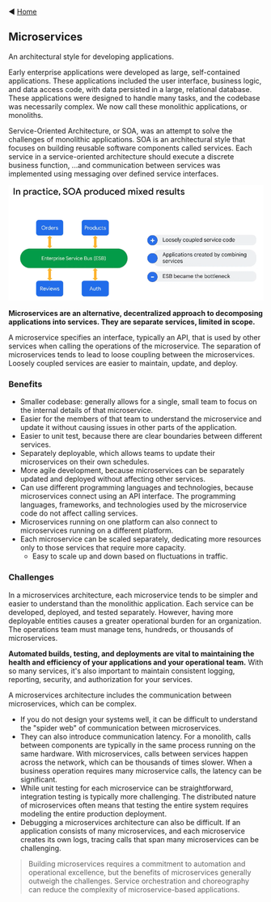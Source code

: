 ◀️ [Home](../../../../README.md)


## Microservices
An architectural style for developing applications.

Early enterprise applications were developed as large, self-contained applications. These applications included the user interface, business logic, and data access code, with data persisted in a large, relational database. These applications were designed to handle many tasks, and the codebase was necessarily complex. We now call these monolithic applications, or monoliths.

Service-Oriented Architecture, or SOA, was an attempt to solve the challenges of monolithic applications. SOA is an architectural style that focuses on building reusable software components called services. Each service in a service-oriented architecture should execute a discrete business function, ...and communication between services was implemented using messaging over defined service interfaces.

![alt text](image.png)

**Microservices are an alternative, decentralized approach to decomposing applications into services. They are separate services, limited in scope.**

A microservice specifies an interface, typically an API, that is used by other services when calling the operations of the microservice. The separation of microservices tends to lead to loose coupling between the microservices. Loosely coupled services are easier to maintain, update, and deploy.

### Benefits
- Smaller codebase: generally allows for a single, small team to focus on the internal details of that microservice.
- Easier for the members of that team to understand the microservice and update it without causing issues in other parts of the application.
- Easier to unit test, because there are clear boundaries between different services.
- Separately deployable, which allows teams to update their microservices on their own schedules.
- More agile development, because microservices can be separately updated and deployed without affecting other services.
- Can use different programming languages and technologies, because microservices connect using an API interface. The programming languages, frameworks, and technologies used by the microservice code do not affect calling services.
- Microservices running on one platform can also connect to microservices running on a different platform.
- Each microservice can be scaled separately, dedicating more resources only to those services that require more capacity.
    - Easy to scale up and down based on fluctuations in traffic.

### Challenges
In a microservices architecture, each microservice tends to be simpler and easier to understand than the monolithic application. Each service can be developed, deployed, and tested separately. However, having more deployable entities causes a greater operational burden for an organization. The operations team must manage tens, hundreds, or thousands of microservices.

**Automated builds, testing, and deployments are vital to maintaining the health and efficiency of your applications and your operational team.** With so many services, it's also important to maintain consistent logging, reporting, security, and authorization for your services.

A microservices architecture includes the communication between microservices, which can be complex. 
- If you do not design your systems well, it can be difficult to understand the "spider web" of communication between microservices.
- They can also introduce communication latency. For a monolith, calls between components are typically in the same process running on the same hardware. With microservices, calls between services happen across the network, which can be thousands of times slower. When a business operation requires many microservice calls, the latency can be significant.
- While unit testing for each microservice can be straightforward, integration testing is typically more challenging. The distributed nature of microservices often means that testing the entire system requires modeling the entire production deployment.
- Debugging a microservices architecture can also be difficult. 
If an application consists of many microservices, and each microservice creates its own logs, tracing calls that span many microservices can be challenging.

> Building microservices requires a commitment to automation and operational excellence, but the benefits of microservices generally outweigh the challenges. Service orchestration and choreography can reduce the complexity of microservice-based applications.
